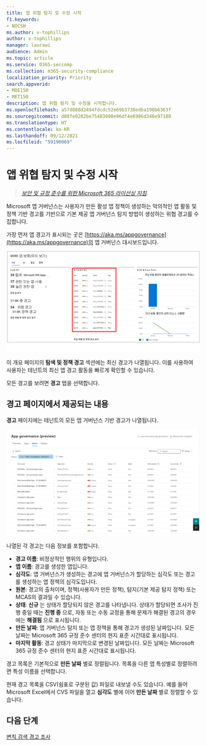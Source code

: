```yaml
---
title: 앱 위협 탐지 및 수정 시작
f1.keywords:
- NOCSH
ms.author: v-tophillips
author: v-tophillips
manager: laurawi
audience: Admin
ms.topic: article
ms.service: O365-seccomp
ms.collection: m365-security-compliance
localization_priority: Priority
search.appverid:
- MOE150
- MET150
description: 앱 위협 탐지 및 수정을 시작합니다.
ms.openlocfilehash: a57d888d2494fdcdc52e69b3738edba198b6363f
ms.sourcegitcommit: d08fe0282be75483608e96df4e6986d346e97180
ms.translationtype: HT
ms.contentlocale: ko-KR
ms.lasthandoff: 09/12/2021
ms.locfileid: "59190069"
---
```

# <a name="get-started-with-app-threat-detection-and-remediation"></a>앱 위협 탐지 및 수정 시작

>*[보안 및 규정 준수를 위한 Microsoft 365 라이선싱 지침](https://aka.ms/ComplianceSD).*

Microsoft 앱 거버넌스는 사용자가 만든 활성 앱 정책이 생성하는 악의적인 앱 활동 및 정책 기반 경고를 기반으로 기본 제공 앱 거버넌스 탐지 방법이 생성하는 위협 경고를 수집합니다.

가장 먼저 앱 경고가 표시되는 곳은 [https://aka.ms/appgovernance](https://aka.ms/appgovernance)의 앱 거버넌스 대시보드입니다.

![탐지 및 정책 경고 섹션이 강조 표시된 Microsoft 365 준수 센터의 앱 거버넌스 개요 페이지.](..\media\manage-app-protection-governance\mapg-cc-overview-alerts.png)

이 개요 페이지의 **탐색 및 정책 경고** 섹션에는 최신 경고가 나열됩니다. 이를 사용하여 사용자는 테넌트의 최신 앱 경고 활동을 빠르게 확인할 수 있습니다.

모든 경고를 보려면 **경고** 탭을 선택합니다.

## <a name="whats-available-on-the-alerts-page"></a>경고 페이지에서 제공되는 내용

**경고** 페이지에는 테넌트의 모든 앱 거버넌스 기반 경고가 나열됩니다.

![Microsoft 365 준수 센터의 앱 거버넌스 경고 요약 페이지.](..\media\manage-app-protection-governance\mapg-cc-alerts.png)

나열된 각 경고는 다음 정보를 포함합니다.

- **경고 이름**: 비정상적인 행위의 유형입니다.
- **앱 이름**: 경고를 생성한 앱입니다.
- **심각도**: 앱 거버넌스가 생성하는 경고에 앱 거버넌스가 할당하는 심각도 또는 경고를 생성하는 앱 정책의 심각도입니다.
- **원본**: 경고의 출처이며, 정책(사용자가 만든 정책), 탐지(기본 제공 탐지 정책) 또는 MCAS의 결과일 수 있습니다.
- **상태**: **신규** 는 상태가 할당되지 않은 경고를 나타냅니다. 상태가 할당되면 조사가 진행 중일 때는 **진행 중** 으로, 자동 또는 수동 교정을 통해 문제가 해결된 경고의 경우에는 **해결됨** 으로 표시됩니다.
- **만든 날짜**: 앱 거버넌스 탐지 또는 앱 정책을 통해 경고가 생성된 날짜입니다. 모든 날짜는 Microsoft 365 규정 준수 센터의 현지 표준 시간대로 표시됩니다.
- **마지막 활동**: 경고 상태가 마지막으로 변경된 날짜입니다. 모든 날짜는 Microsoft 365 규정 준수 센터의 현지 표준 시간대로 표시됩니다.

경고 목록은 기본적으로 **만든 날짜** 별로 정렬됩니다. 목록을 다른 앱 특성별로 정렬하려면 특성 이름을 선택합니다.

현재 경고 목록을 CSV(쉼표로 구분된 값) 파일로 내보낼 수도 있습니다. 예를 들어 Microsoft Excel에서 CVS 파일을 열고 **심각도** 별에 이어 **만든 날짜** 별로 정렬할 수 있습니다.

## <a name="next-step"></a>다음 단계

[변칙 검색 경고 조사](app-governance-anomaly-detection-alerts.md)
